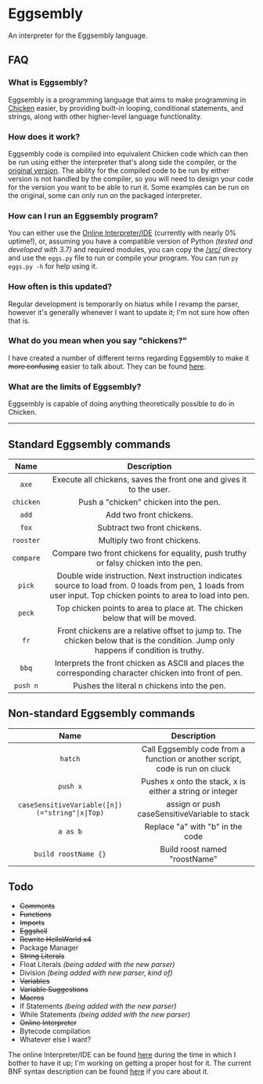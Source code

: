 # Eggsembly
An interpreter for the Eggsembly language.

## FAQ
### What is Eggsembly?
Eggsembly is a programming language that aims to make programming in [Chicken](https://esolangs.org/wiki/chicken) easier, by providing built-in looping, conditional statements, and strings, along with other higher-level language functionality.

### How does it work?
Eggsembly code is compiled into equivalent Chicken code which can then be run using either the interpreter that's along side the compiler, or the [original version](http://web.archive.org/web/20180420010853/http://torso.me/chicken). The ability for the compiled code to be run by either version is not handled by the compiler, so you will need to design your code for the version you want to be able to run it. Some examples can be run on the original, some can only run on the packaged interpreter.

### How can I run an Eggsembly program?
You can either use the [Online Interpreter/IDE](https://eggsembly-online-interpreter--sheep44.repl.co) (currently with nearly 0% uptime!), or, assuming you have a compatible version of Python *(tested and developed with 3.7)* and required modules, you can copy the [/src/](/src/) directory and use the `eggs.py` file to run or compile your program. You can run `py eggs.py -h` for help using it.

### How often is this updated?
Regular development is temporarily on hiatus while I revamp the parser, however it's generally whenever I want to update it; I'm not sure how often that is.

### What do you mean when you say "chickens?"
I have created a number of different terms regarding Eggsembly to make it ~~more confusing~~ easier to talk about. They can be found [here](TERMINOLOGY.md).

### What are the limits of Eggsembly?
Eggsembly is capable of doing anything theoretically possible to do in Chicken.

---

## Standard Eggsembly commands
|    Name    |                                                                          Description                                                                           |
|:----------:|:--------------------------------------------------------------------------------------------------------------------------------------------------------------:|
|   `axe`    |                                              Execute all chickens, saves the front one and gives it to the user.                                               |
| `chicken`  |                                                             Push a "chicken" chicken into the pen.                                                             |
|   `add`    |                                                                    Add two front chickens.                                                                     |
|   `fox`    |                                                                  Subtract two front chickens.                                                                  |
| `rooster`  |                                                                  Multiply two front chickens.                                                                  |
| `compare`  |                                      Compare two front chickens for equality, push truthy or falsy chicken into the pen.                                       |
|   `pick`   |Double wide instruction. Next instruction indicates source to load from. 0 loads from pen, 1 loads from user input. Top chicken points to area to load into pen.|
|   `peck`   |                                         Top chicken points to area to place at. The chicken below that will be moved.                                          |
|    `fr`    |              Front chickens are a relative offset to jump to. The chicken below that is the condition. Jump only happens if condition is truthy.               |
|   `bbq`    |                            Interprets the front chicken as ASCII and places the corresponding character chicken into front of pen.                             |
|  `push n`  |                                                          Pushes the literal n chickens into the pen.                                                           |


## Non-standard Eggsembly commands
|                    Name                       |                               Description                                 |
|:---------------------------------------------:|:-------------------------------------------------------------------------:|
|                    `hatch`                    |Call Eggsembly code from a function or another script, code is run on cluck|
|                   `push x`                    |         Pushes x onto the stack, x is either a string or integer          |
|`caseSensitiveVariable([n])(="string"\|x\|Top)`|               assign or push caseSensitiveVariable to stack               |
|                   `a as b`                    |                     Replace "a" with "b" in the code                      |
|             `build roostName {}`              |                       Build roost named "roostName"                       |


## Todo
- ~~Comments~~
- ~~Functions~~
- ~~Imports~~
- ~~Eggshell~~
- ~~Rewrite HelloWorld x4~~
- Package Manager
- ~~String Literals~~
- Float Literals *(being added with the new parser)*
- Division *(being added with new parser, kind of)*
- ~~Variables~~
- ~~Variable Suggestions~~
- ~~Macros~~
- If Statements *(being added with the new parser)*
- While Statements *(being added with the new parser)*
- ~~Online Interpreter~~
- Bytecode compilation
- Whatever else I want?

The online Interpreter/IDE can be found [here](https://eggsembly-online-interpreter--sheep44.repl.co) during the time in which
I bother to have it up; I'm working on getting a proper host for it. The current BNF syntax description can be found
[here](Eggsembly.bnf) if you care about it.
